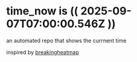 # time_now is (( 2025-09-07T07:00:00.546Z ))

an automated repo that shows the currnent time

inspired by [breakingheatmap](https://github.com/breakingheatmap/breakingheatmap)